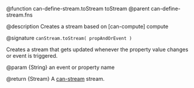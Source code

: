 @function can-define-stream.toStream toStream
@parent can-define-stream.fns

@description Creates a stream based on [can-compute] compute

@signature `canStream.toStream( propAndOrEvent )`

Creates a stream that gets updated whenever the property value changes or event is triggered.

@param {String} an event or property name

@return {Stream} A [can-stream](https://github.com/canjs/can-stream) stream.
